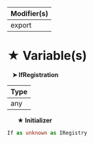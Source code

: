 | Modifier(s)                            |
|----------------------------------------|
| export |

# &#9733; Variable(s)

&nbsp;&nbsp; **&#10148; IfRegistration**

| Type                        |
|-----------------------------|
| any |

&nbsp;&nbsp;&nbsp;&nbsp;&nbsp; **&#9733; Initializer**

```ts
If as unknown as IRegistry
```